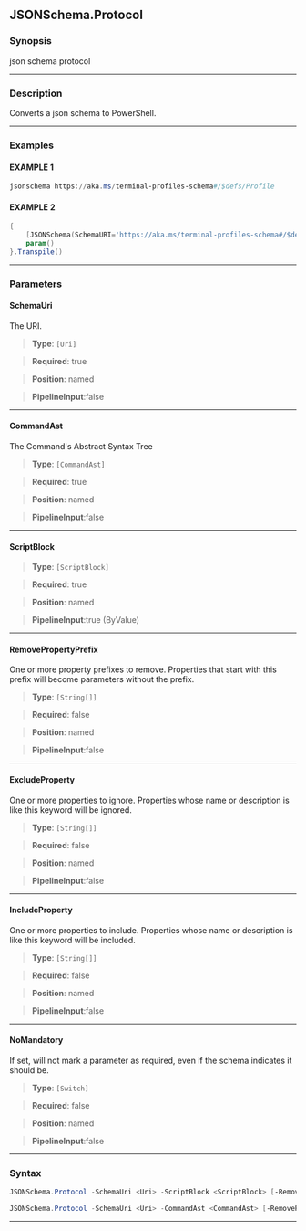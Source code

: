 JSONSchema.Protocol
-------------------
### Synopsis
json schema protocol

---
### Description

Converts a json schema to PowerShell.

---
### Examples
#### EXAMPLE 1
```PowerShell
jsonschema https://aka.ms/terminal-profiles-schema#/$defs/Profile
```

#### EXAMPLE 2
```PowerShell
{
    [JSONSchema(SchemaURI='https://aka.ms/terminal-profiles-schema#/$defs/Profile')]
    param()
}.Transpile()
```

---
### Parameters
#### **SchemaUri**

The URI.



> **Type**: ```[Uri]```

> **Required**: true

> **Position**: named

> **PipelineInput**:false



---
#### **CommandAst**

The Command's Abstract Syntax Tree



> **Type**: ```[CommandAst]```

> **Required**: true

> **Position**: named

> **PipelineInput**:false



---
#### **ScriptBlock**

> **Type**: ```[ScriptBlock]```

> **Required**: true

> **Position**: named

> **PipelineInput**:true (ByValue)



---
#### **RemovePropertyPrefix**

One or more property prefixes to remove.
Properties that start with this prefix will become parameters without the prefix.



> **Type**: ```[String[]]```

> **Required**: false

> **Position**: named

> **PipelineInput**:false



---
#### **ExcludeProperty**

One or more properties to ignore.
Properties whose name or description is like this keyword will be ignored.



> **Type**: ```[String[]]```

> **Required**: false

> **Position**: named

> **PipelineInput**:false



---
#### **IncludeProperty**

One or more properties to include.
Properties whose name or description is like this keyword will be included.



> **Type**: ```[String[]]```

> **Required**: false

> **Position**: named

> **PipelineInput**:false



---
#### **NoMandatory**

If set, will not mark a parameter as required, even if the schema indicates it should be.



> **Type**: ```[Switch]```

> **Required**: false

> **Position**: named

> **PipelineInput**:false



---
### Syntax
```PowerShell
JSONSchema.Protocol -SchemaUri <Uri> -ScriptBlock <ScriptBlock> [-RemovePropertyPrefix <String[]>] [-ExcludeProperty <String[]>] [-IncludeProperty <String[]>] [-NoMandatory] [<CommonParameters>]
```
```PowerShell
JSONSchema.Protocol -SchemaUri <Uri> -CommandAst <CommandAst> [-RemovePropertyPrefix <String[]>] [-ExcludeProperty <String[]>] [-IncludeProperty <String[]>] [-NoMandatory] [<CommonParameters>]
```
---

